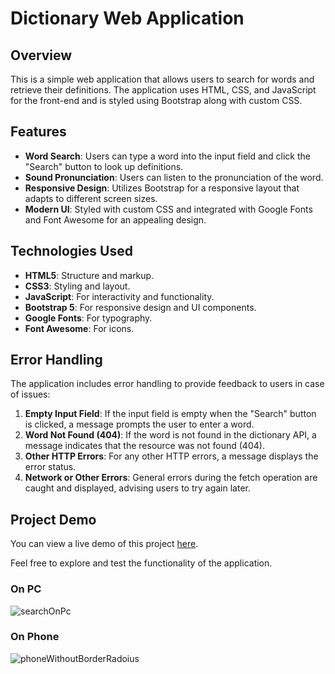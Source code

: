 # Dictionary Web Application

## Overview

This is a simple web application that allows users to search for words and retrieve their definitions. The application uses HTML, CSS, and JavaScript for the front-end and is styled using Bootstrap along with custom CSS.

## Features

- **Word Search**: Users can type a word into the input field and click the "Search" button to look up definitions.
- **Sound Pronunciation**: Users can listen to the pronunciation of the word.
- **Responsive Design**: Utilizes Bootstrap for a responsive layout that adapts to different screen sizes.
- **Modern UI**: Styled with custom CSS and integrated with Google Fonts and Font Awesome for an appealing design.

## Technologies Used

- **HTML5**: Structure and markup.
- **CSS3**: Styling and layout.
- **JavaScript**: For interactivity and functionality.
- **Bootstrap 5**: For responsive design and UI components.
- **Google Fonts**: For typography.
- **Font Awesome**: For icons.

## Error Handling

The application includes error handling to provide feedback to users in case of issues:

1. **Empty Input Field**: If the input field is empty when the "Search" button is clicked, a message prompts the user to enter a word.
2. **Word Not Found (404)**: If the word is not found in the dictionary API, a message indicates that the resource was not found (404).
3. **Other HTTP Errors**: For any other HTTP errors, a message displays the error status.
4. **Network or Other Errors**: General errors during the fetch operation are caught and displayed, advising users to try again later.


## Project Demo

You can view a live demo of this project [here](https://haneen-elbendary.github.io/Dictionary/). 

Feel free to explore and test the functionality of the application.

### On PC
![searchOnPc](https://github.com/user-attachments/assets/513af3e4-94b9-4ed7-85da-6c103258ac65)

### On Phone

![phoneWithoutBorderRadoius](https://github.com/user-attachments/assets/dd3e8bd8-e41b-4af1-a077-b401b370fe9c)





